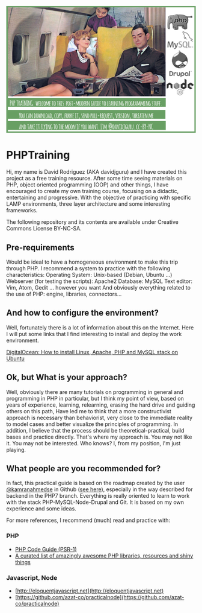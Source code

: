 ![PHPTraining image](/media/PHPTraining_Image.png)

# PHPTraining
Hi, my name is David Rodriguez (AKA davidjguru) and I have created this project as a free training resource.
After some time seeing materials on PHP, object oriented programming (OOP) and other things, I have encouraged to create my own training course, focusing on a didactic, entertaining and progressive. With the objective of practicing with specific LAMP environments, three layer architecture and some interesting frameworks.

The following repository and its contents are available under Creative Commons License BY-NC-SA.


## Pre-requirements

Would be ideal to have a homogeneous environment to make this trip through PHP. I recommend a system to practice with the following characteristics:
Operating System: Unix-based (Debian, Ubuntu ...)
Webserver (for testing the scripts): Apache2
Database: MySQL
Text editor: Vim, Atom, Gedit ... however you want
And obviously everything related to the use of PHP: engine, libraries, connectors...

## And how to configure the environment?

Well, fortunately there is a lot of information about this on the Internet. Here I will put some links that I find interesting to install and deploy the work environment.

[DigitalOcean: How  to install Linux, Apache, PHP and MySQL stack on Ubuntu](https://www.digitalocean.com/community/tutorials/how-to-install-linux-apache-mysql-php-lamp-stack-on-ubuntu-16-04)


## Ok, but What is your approach?

Well, obviously there are many tutorials on programming in general and programming in PHP in particular, but I think my point of view, based on years of experience, learning, relearning, erasing the hard drive and guiding others on this path, Have led me to think that a more constructivist approach is necessary than behaviorist, very close to the immediate reality to model cases and better visualize the principles of programming. In addition, I believe that the process should be theoretical-practical, build bases and practice directly. That's where my approach is.
You may not like it. You may not be interested. Who knows? I, from my position, I'm just playing.

## What people are you recommended for?

In fact, this practical guide is based on the roadmap created by the user [@kamranahmedse](https://github.com/kamranahmedse) in Github ([see here](https://github.com/kamranahmedse/developer-roadmap)), especially in the way described for backend in the PHP7 branch. Everything is really oriented to learn to work with the stack PHP-MySQL-Node-Drupal and Git. It is based on my own experience and some ideas.

For more references, I recommend (much) read and practice with:

### PHP

* [PHP Code Guide (PSR-1)](https://github.com/pipocadigital/php)
* [A curated list of amazingly awesome PHP libraries, resources and shiny things](https://github.com/ziadoz/awesome-php)

### Javascript, Node

* [http://eloquentjavascript.net](http://eloquentjavascript.net)
* [https://github.com/azat-co/practicalnode](https://github.com/azat-co/practicalnode)
